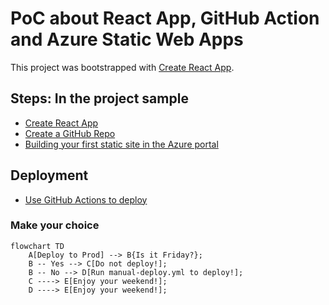 # PoC about React App, GitHub Action and Azure Static Web Apps

This project was bootstrapped with [Create React App](https://github.com/facebook/create-react-app).

## Steps: In the project sample

- [Create React App](https://github.com/facebook/create-react-app)
- [Create a GitHub Repo](https://docs.github.com/en/get-started/quickstart/create-a-repo)
- [Building your first static site in the Azure portal](https://docs.microsoft.com/en-us/azure/static-web-apps/get-started-portal?tabs=react)

## Deployment
- [Use GitHub Actions to deploy](https://github.com/marketplace/actions/azure-static-web-apps-deploy)


### Make your choice

```mermaid
flowchart TD
    A[Deploy to Prod] --> B{Is it Friday?};
    B -- Yes --> C[Do not deploy!];
    B -- No --> D[Run manual-deploy.yml to deploy!];
    C ----> E[Enjoy your weekend!];
    D ----> E[Enjoy your weekend!];
```
